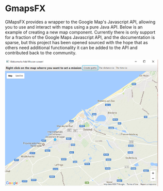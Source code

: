 # **GmapsFX**
GMapsFX provides a wrapper to the Google Map's Javascript API, allowing you to use and interact with maps using a pure Java API. Below is an example of creating a new map component. Currently there is only support for a fraction of the Google Maps Javascript API, and the documentation is sparse, but this project has been opened sourced with the hope that as others need additional functionality it can be added to the API and contributed back to the community.

![](/assets/gmapsfx.PNG)